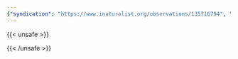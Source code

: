 ```yaml
---
{"syndication": "https://www.inaturalist.org/observations/135716794", "date": "2022-09-18T13:26:32-04:00", "taxon": {"name": "Oxalis montana", "common_name": "mountain woodsorrel"}, "quality_grade": "research", "identifications_most_agree": true, "species_guess": "mountain woodsorrel", "identifications_most_disagree": false, "captive": false, "project_ids": [], "community_taxon_id": 165994, "geojson": {"type": "Point", "coordinates": [-73.1696205556, 42.6376516667]}, "owners_identification_from_vision": true, "identifications_count": 1, "obscured": false, "num_identification_agreements": 1, "num_identification_disagreements": 0, "place_guess": "Mount Greylock State Reservation, Adams, MA 01220, USA", "photos": [{"id": 231517905, "license_code": "cc-by-nc", "original_dimensions": {"width": 1536, "height": 2048}, "url": "https://inaturalist-open-data.s3.amazonaws.com/photos/231517905/square.jpeg", "attribution": "(c) Brandon Rozek, all rights reserved", "flags": []}, {"id": 231517921, "license_code": "cc-by-nc", "original_dimensions": {"width": 1536, "height": 2048}, "url": "https://inaturalist-open-data.s3.amazonaws.com/photos/231517921/square.jpeg", "attribution": "(c) Brandon Rozek, all rights reserved", "flags": []}]}
---
```

{{< unsafe >}}

{{< /unsafe >}}
